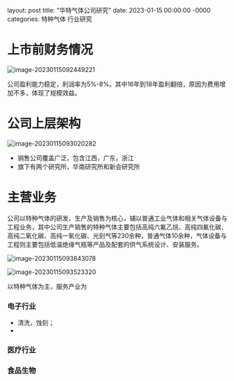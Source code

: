 layout: post
title: "华特气体公司研究"
date: 2023-01-15 00:00:00 -0000
categories: 特种气体 行业研究


# 上市前财务情况

![image-20230115092449221](https://github.com/shengqiu/shengqiu.github.io/raw/main/doc/assets/images/image-20230115092449221.png)

公司盈利能力稳定，利润率为5%-8%。其中16年到18年盈利翻倍，原因为费用增加不多，体现了规模效益。

# 公司上层架构

![image-20230115093020282](https://github.com/shengqiu/shengqiu.github.io/raw/main/doc/assets/images/image-20230115093020282.png)

- 销售公司覆盖广泛，包含江西，广东，浙江
- 旗下有两个研究所，华南研究所和新会研究所

# 主营业务

公司以特种气体的研发、生产及销售为核心，辅以普通工业气体和相关气体设备与工程业务，其中公司生产销售的特种气体主要包括高纯六氟乙烷、高纯四氟化碳、高纯二氧化碳、高纯一氧化碳、光刻气等230余种，普通气体10余种，气体设备与工程则主要包括低温绝缘气瓶等产品及配套的供气系统设计、安装服务。

![image-20230115093843078](https://github.com/shengqiu/shengqiu.github.io/raw/main/doc/assets/images/image-20230115093843078.png)

![image-20230115093523320](https://github.com/shengqiu/shengqiu.github.io/raw/main/doc/assets/images/image-20230115093523320.png)

以特种气体为主，服务产业为

### 电子行业
  - 清洗，蚀刻；
  - 
### 医疗行业
### 食品生物

